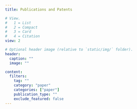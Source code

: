 ```yaml
---
title: Publications and Patents

# View.
#   1 = List
#   2 = Compact
#   3 = Card
#   4 = Citation
view: 2

# Optional header image (relative to `static/img/` folder).
header:
  caption: ""
  image: ""

content:
  filters:
    tag: ""
    category: "paper"
    categories: ["paper"]
    publication_type: ""
    exclude_featured: false
---
```

